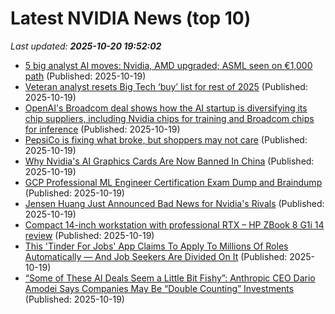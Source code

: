 # Latest NVIDIA News (top 10)
_Last updated: **2025-10-20 19:52:02**_

- [5 big analyst AI moves: Nvidia, AMD upgraded; ASML seen on €1,000 path](https://biztoc.com/x/57bd61f3f393c302) (Published: 2025-10-19)
- [Veteran analyst resets Big Tech ‘buy’ list for rest of 2025](https://www.thestreet.com/technology/veteran-analyst-resets-big-tech-buy-list-for-rest-of-2025) (Published: 2025-10-19)
- [OpenAI's Broadcom deal shows how the AI startup is diversifying its chip suppliers, including Nvidia chips for training and Broadcom chips for inference](https://biztoc.com/x/b1369258ba7e4de3) (Published: 2025-10-19)
- [PepsiCo is fixing what broke, but shoppers may not care](https://www.thestreet.com/investing/pepsico-is-fixing-what-broke-but-shoppers-may-not-care) (Published: 2025-10-19)
- [Why Nvidia's AI Graphics Cards Are Now Banned In China](https://www.bgr.com/1996593/why-china-banned-nvidia-ai-graphics-card-reason/) (Published: 2025-10-19)
- [GCP Professional ML Engineer Certification Exam Dump and Braindump](https://www.theserverside.com/blog/Coffee-Talk-Java-News-Stories-and-Opinions/GCP-Professional-ML-Engineer-Certification-Exam-Dump-and-Braindump) (Published: 2025-10-19)
- [Jensen Huang Just Announced Bad News for Nvidia's Rivals](https://biztoc.com/x/2f5608d850e0cf26) (Published: 2025-10-19)
- [Compact 14-inch workstation with professional RTX – HP ZBook 8 G1i 14 review](https://www.notebookcheck.net/Compact-14-inch-workstation-with-professional-RTX-HP-ZBook-8-G1i-14-review.1141584.0.html) (Published: 2025-10-19)
- [This 'Tinder For Jobs' App Claims To Apply To Millions Of Roles Automatically — And Job Seekers Are Divided On It](https://finance.yahoo.com/news/tinder-jobs-app-claims-apply-173148641.html) (Published: 2025-10-19)
- [“Some of These AI Deals Seem a Little Bit Fishy”: Anthropic CEO Dario Amodei Says Companies May Be “Double Counting” Investments](https://wccftech.com/some-of-these-ai-deals-seem-a-little-bit-fishy-says-anthropic-ceo/) (Published: 2025-10-19)
